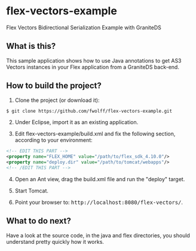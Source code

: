 flex-vectors-example
====================

Flex Vectors Bidirectional Serialization Example with GraniteDS

What is this?
-------------

This sample application shows how to use Java annotations to get AS3 Vectors
instances in your Flex application from a GraniteDS back-end.

How to build the project?
-------------------------

1. Clone the project (or download it):

````bash
$ git clone https://github.com/fwolff/flex-vectors-example.git
````

2. Under Eclipse, import it as an existing application.

3. Edit flex-vectors-example/build.xml and fix the following section,
according to your environment:

```xml
<!-- EDIT THIS PART -->
<property name="FLEX_HOME" value="/path/to/flex_sdk_4.10.0"/>
<property name="deploy.dir" value="/path/to/tomcat/webapps"/>
<!-- /EDIT THIS PART -->
```
4. Open an Ant view, drag the build.xml file and run the "deploy" target.

5. Start Tomcat.

6. Point your browser to: <tt>http://localhost:8080/flex-vectors/</tt>.

What to do next?
----------------

Have a look at the source code, in the java and flex directories, you should
understand pretty quickly how it works.

 


